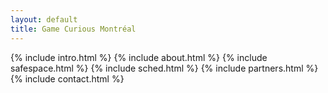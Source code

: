 ```yaml
---
layout: default
title: Game Curious Montréal
---
```

{% include intro.html %}
{% include about.html %}
{% include safespace.html %}
{% include sched.html %}
{% include partners.html %}
{% include contact.html %}
